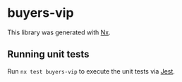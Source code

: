 # buyers-vip

This library was generated with [Nx](https://nx.dev).

## Running unit tests

Run `nx test buyers-vip` to execute the unit tests via [Jest](https://jestjs.io).
